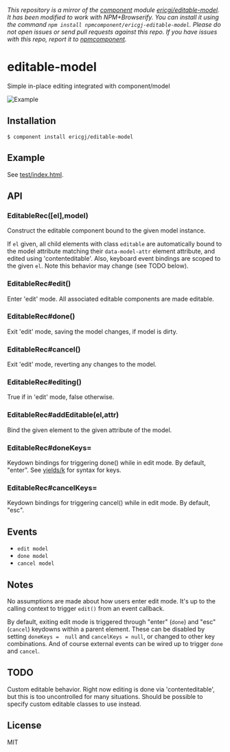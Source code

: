 *This repository is a mirror of the [component](http://component.io) module [ericgj/editable-model](http://github.com/ericgj/editable-model). It has been modified to work with NPM+Browserify. You can install it using the command `npm install npmcomponent/ericgj-editable-model`. Please do not open issues or send pull requests against this repo. If you have issues with this repo, report it to [npmcomponent](https://github.com/airportyh/npmcomponent).*

# editable-model

  Simple in-place editing integrated with component/model

  <img src="http://i.imgur.com/9r6aXf0.png" title="Example" />

## Installation

    $ component install ericgj/editable-model

## Example

See [test/index.html](/test/index.html).

## API

### EditableRec([el],model) 
   
Construct the editable component bound to the given model instance.

If `el` given, all child elements with class `editable` are automatically bound
to the model attribute matching their `data-model-attr` element attribute,
and edited using 'contenteditable'. Also, keyboard event bindings are scoped
to the given `el`. Note this behavior may change (see TODO below).

### EditableRec#edit()

Enter 'edit' mode. All associated editable components are made editable.

### EditableRec#done()

Exit 'edit' mode, saving the model changes, if model is dirty.

### EditableRec#cancel()

Exit 'edit' mode, reverting any changes to the model.

### EditableRec#editing()

True if in 'edit' mode, false otherwise.

### EditableRec#addEditable(el,attr)

Bind the given element to the given attribute of the model.

### EditableRec#doneKeys=

Keydown bindings for triggering done() while in edit mode. By default, "enter".
See [yields/k](https://github.com/yields/k) for syntax for keys.

### EditableRec#cancelKeys=

Keydown bindings for triggering cancel() while in edit mode. By default, "esc".

## Events

- `edit model`
- `done model`
- `cancel model`

## Notes

No assumptions are made about how users enter edit mode. It's up to the 
calling context to trigger `edit()` from an event callback.

By default, exiting edit mode is triggered through "enter" (`done`) and "esc" 
(`cancel`) keydowns within a parent element. These can be disabled by setting 
`doneKeys =  null` and `cancelKeys = null`, or changed to other key 
combinations. And of course external events can be wired up to trigger `done` 
and `cancel`.


## TODO

Custom editable behavior. Right now editing is done via 'contenteditable',
but this is too uncontrolled for many situations. Should be possible to
specify custom editable classes to use instead.


## License

  MIT
